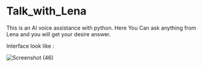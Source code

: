 # Talk_with_Lena
This is an AI voice assistance with python. Here You Can ask anything from Lena and you will get your desire answer.

Interface look like :

![Screenshot (46)](https://github.com/Payel206/Talk_with_Lena/assets/141117643/bfae1f53-c9f5-445c-8b29-9eb5bcd81ccb)
